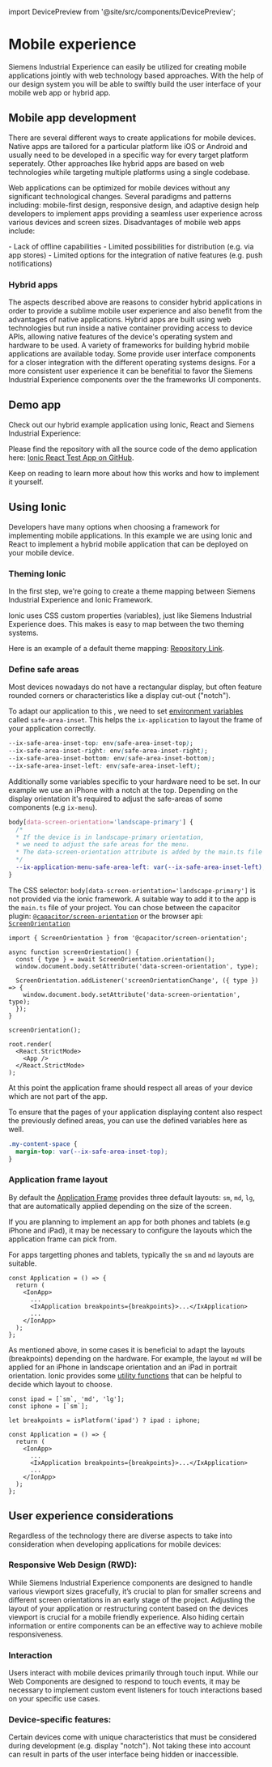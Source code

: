 import DevicePreview from '@site/src/components/DevicePreview';

# Mobile experience

<p>
Siemens Industrial Experience can easily be utilized for creating mobile applications jointly with web technology based approaches. With the help of our design system you will be able to swiftly build the user interface of your mobile web app or hybrid app.
</p>

<p>
  <DevicePreview image="/img/mobile.gif" style={{
    float: 'left',
    margin: '3rem',
    marginLeft: '0rem'
  }} />

</p>

## Mobile app development

There are several different ways to create applications for mobile devices. Native apps are tailored for a particular platform like iOS or Android and usually need to be developed in a specific way for every target platform seperately. Other approaches like hybrid apps are based on web technologies while targeting multiple platforms using a single codebase.

Web applications can be optimized for mobile devices without any significant technological changes. Several paradigms and patterns including: mobile-first design, responsive design, and adaptive design help developers to implement apps providing a seamless user experience across various devices and screen sizes. Disadvantages of mobile web apps include:

<div>
- Lack of offline capabilities
- Limited possibilities for distribution (e.g. via app stores)
- Limited options for the integration of native features (e.g. push notifications)
</div>

### Hybrid apps

The aspects described above are reasons to consider hybrid applications in order to provide a sublime mobile user experience and also benefit from the advantages of native applications.
Hybrid apps are built using web technologies but run inside a native container providing access to device APIs, allowing native features of the device's operating system and hardware to be used. A variety of frameworks for building hybrid mobile applications are available today. Some provide user interface components for a closer integration with the different operating systems designs. For a more consistent user experience it can be benefitial to favor the Siemens Industrial Experience components over the the frameworks UI components.

## Demo app

Check out our hybrid example application using Ionic, React and Siemens Industrial Experience:

<div style={{
  display: 'flex',
  flexDirection: 'row',
  justifyContent: 'center',
  margin: '5rem 0'
}}>

  <DevicePreview />
</div>

Please find the repository with all the source code of the demo application here: [Ionic React Test App on GitHub](https://github.com/siemens/ix/blob/main/test-apps/ionic-test-app).

Keep on reading to learn more about how this works and how to implement it yourself.

## Using Ionic

Developers have many options when choosing a framework for implementing mobile applications. In this example we are using Ionic and React to implement a hybrid mobile application that can be deployed on your mobile device.

### Theming Ionic

In the first step, we're going to create a theme mapping between Siemens Industrial Experience and Ionic Framework.

Ionic uses CSS custom properties (variables), just like Siemens Industrial Experience does. This makes is easy to map between the two theming systems.

Here is an example of a default theme mapping: [Repository Link](https://github.com/siemens/ix/blob/main/test-apps/ionic-test-app/src/theme/variables.css).

### Define safe areas

Most devices nowadays do not have a rectangular display, but often feature rounded corners or characteristics like a display cut-out ("notch").

To adapt our application to this , we need to set [environment variables](https://developer.mozilla.org/en-US/docs/Web/CSS/env#safe-area-inset-top) called `safe-area-inset`. This helps the `ix-application` to layout the frame of your application correctly.

```css
--ix-safe-area-inset-top: env(safe-area-inset-top);
--ix-safe-area-inset-right: env(safe-area-inset-right);
--ix-safe-area-inset-bottom: env(safe-area-inset-bottom);
--ix-safe-area-inset-left: env(safe-area-inset-left);
```

Additionally some variables specific to your hardware need to be set. In our example we use an iPhone with a notch at the top. Depending on the display orientation it's required to adjust the safe-areas of some components (e.g `ix-menu`).

```css
body[data-screen-orientation='landscape-primary'] {
  /*
  * If the device is in landscape-primary orientation,
  * we need to adjust the safe areas for the menu.
  * The data-screen-orientation attribute is added by the main.ts file
  */
  --ix-application-menu-safe-area-left: var(--ix-safe-area-inset-left);
}
```

The CSS selector: `body[data-screen-orientation='landscape-primary']` is not provided via the ionic framework.
A suitable way to add it to the app is the `main.ts` file of your project. You can chose between the capacitor plugin: [`@capacitor/screen-orientation`](https://capacitorjs.com/docs/apis/screen-orientation) or the browser api: [`ScreenOrientation`](https://developer.mozilla.org/en-US/docs/Web/API/ScreenOrientation)

```tsx
import { ScreenOrientation } from '@capacitor/screen-orientation';

async function screenOrientation() {
  const { type } = await ScreenOrientation.orientation();
  window.document.body.setAttribute('data-screen-orientation', type);

  ScreenOrientation.addListener('screenOrientationChange', ({ type }) => {
    window.document.body.setAttribute('data-screen-orientation', type);
  });
}

screenOrientation();

root.render(
  <React.StrictMode>
    <App />
  </React.StrictMode>
);
```

At this point the application frame should respect all areas of your device which are not part of the app.

To ensure that the pages of your application displaying content also respect the previously defined areas, you can use the defined variables here as well.

```css
.my-content-space {
  margin-top: var(--ix-safe-area-inset-top);
}
```

### Application frame layout

By default the [Application Frame](./controls/application-frame/application.md) provides three default layouts: `sm`, `md`, `lg`, that are automatically applied depending on the size of the screen.

If you are planning to implement an app for both phones and tablets (e.g iPhone and iPad), it may be necessary to configure the layouts which the application frame can pick from.

For apps targetting phones and tablets, typically the `sm` and `md` layouts are suitable.

```tsx
const Application = () => {
  return (
    <IonApp>
      ...
      <IxApplication breakpoints={breakpoints}>...</IxApplication>
      ...
    </IonApp>
  );
};
```

As mentioned above, in some cases it is beneficial to adapt the layouts (breakpoints) depending on the hardware.
For example, the layout `md` will be applied for an iPhone in landscape orientation and an iPad in portrait orientation.
Ionic provides some [utility functions](https://ionicframework.com/docs/react/platform#platforms) that can be helpful to decide which layout to choose.

```tsx
const ipad = [`sm`, 'md', 'lg'];
const iphone = [`sm`];

let breakpoints = isPlatform('ipad') ? ipad : iphone;

const Application = () => {
  return (
    <IonApp>
      ...
      <IxApplication breakpoints={breakpoints}>...</IxApplication>
      ...
    </IonApp>
  );
};
```

## User experience considerations

Regardless of the technology there are diverse aspects to take into consideration when developing applications for mobile devices:

### Responsive Web Design (RWD):

While Siemens Industrial Experience components are designed to handle various viewport sizes gracefully, it’s crucial to plan for smaller screens and different screen orientations in an early stage of the project. Adjusting the layout of your application or restructuring content based on the devices viewport is crucial for a mobile friendly experience. Also hiding certain information or entire components can be an effective way to achieve mobile responsiveness.

### Interaction

Users interact with mobile devices primarily through touch input. While our Web Components are designed to respond to touch events, it may be necessary to implement custom event listeners for touch interactions based on your specific use cases.

### Device-specific features:

Certain devices come with unique characteristics that must be considered during development (e.g. display "notch"). Not taking these into account can result in parts of the user interface being hidden or inaccessible.
